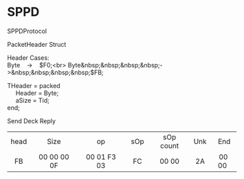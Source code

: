 # SPPD
SPPDProtocol

PacketHeader Struct

Header Cases:<br>
Byte&nbsp;&nbsp;&nbsp;&nbsp;->&nbsp;&nbsp;&nbsp;&nbsp;$F0;<br>
Byte&nbsp;&nbsp;&nbsp;&nbsp;->&nbsp;&nbsp;&nbsp;&nbsp;$FB;

THeader = packed<br>
&nbsp;&nbsp;&nbsp;&nbsp; Header  = Byte; <br>
&nbsp;&nbsp;&nbsp;&nbsp; aSize   = Tid; <br>
end;


Send Deck Reply
<table style="width: 534px;">
<tbody>
<tr>
<td style="width: 10px; text-align: center;">head</td>
<td style="width: 187px; text-align: center;">Size</td>
<td style="width: 201px; text-align: center;">op</td>
<td style="width: 68px; text-align: center;">sOp</td>
<td style="width: 115px; text-align: center;">sOp count</td>
<td style="width: 10px; text-align: center;">&nbsp;Unk</td>
<td style="width: 65px; text-align: center;">&nbsp;End</td>
</tr>
<tr>
<td style="width: 10px; text-align: center;">FB</td>
<td style="width: 187px; text-align: center;">00 00 00 0F</td>
<td style="width: 201px; text-align: center;">00 01 F3 03</td>
<td style="width: 68px; text-align: center;">FC</td>
<td style="width: 115px; text-align: center;">00 00</td>
<td style="width: 10px; text-align: center;">&nbsp;2A</td>
<td style="width: 65px; text-align: center;">00 00&nbsp;</td>
</tr>
</tbody>
</table>

